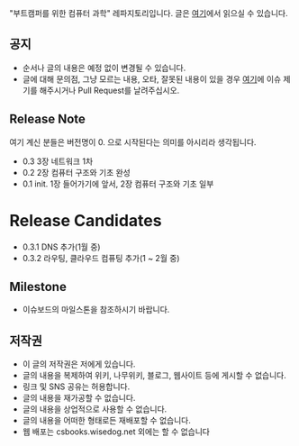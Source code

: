 "부트캠퍼를 위한 컴퓨터 과학" 레파지토리입니다. 글은 [여기](https://csbooks.wisedog.net)에서 읽으실 수 있습니다.

## 공지

- 순서나 글의 내용은 예정 없이 변경될 수 있습니다.
- 글에 대해 문의점, 그냥 모르는 내용, 오타, 잘못된 내용이 있을 경우 [여기](https://github.com/wisedog/csbooks/issues)에 이슈 제기를 해주시거나 Pull Request를 날려주십시오.

## Release Note

여기 계신 분들은 버전명이 0. 으로 시작된다는 의미를 아시리라 생각됩니다.
- 0.3
3장 네트워크 1차
- 0.2
2장 컴퓨터 구조와 기초 완성
- 0.1
init. 1장 들어가기에 앞서, 2장 컴퓨터 구조와 기초 일부

# Release Candidates
- 0.3.1
DNS 추가(1월 중)
- 0.3.2
라우팅, 클라우드 컴퓨팅 추가(1 ~ 2월 중)

## Milestone

- 이슈보드의 마일스톤을 참조하시기 바랍니다.

## 저작권

- 이 글의 저작권은 저에게 있습니다.
- 글의 내용을 복제하여 위키, 나무위키, 블로그, 웹사이트 등에 게시할 수 없습니다.
- 링크 및 SNS 공유는 허용합니다.
- 글의 내용을 재가공할 수 없습니다.
- 글의 내용을 상업적으로 사용할 수 없습니다.
- 글의 내용을 어떠한 형태로든 재배포할 수 없습니다.
- 웹 배포는 csbooks.wisedog.net 외에는 할 수 없습니다
